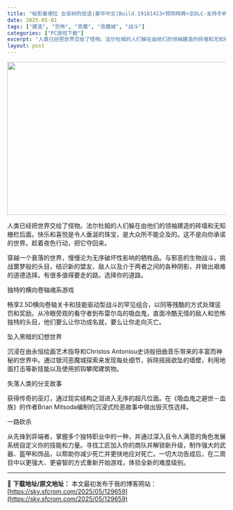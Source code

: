 ```yaml
---
title: "秘影曼德拉 女巫树的低语|豪华中文|Build.19181413+预购特典+全DLC-支持手柄|解压即撸|"
date: 2025-05-01
tags: ["建造", "恐怖", "恶魔", "恶魔城", "战斗"]
categories: ["PC游戏下载"]
excerpt: "人类已经把世界交给了怪物。法尔杜姆的人们躲在由他们的领袖建造的砖墙和无知栅栏后面。快乐和喜悦是令人垂涎的珠宝，是大众所不能企及的。这不是向你承诺的世界。趁着夜色行动，把它夺回来。 穿越一个衰落的世界，慢慢沦为无序破坏性影响的牺牲品。与邪恶的生物战斗，挑战噩梦般的头目，结识新的盟友、敌人以及介于两者之&hellip;"
layout: post
---
```


<img class="aligncenter size-full wp-image-129631" src="https://sky.sfcrom.com/wp-content/uploads/2025/05/2025050109404480.webp" alt="" width="616" height="353" />

人类已经把世界交给了怪物。法尔杜姆的人们躲在由他们的领袖建造的砖墙和无知栅栏后面。快乐和喜悦是令人垂涎的珠宝，是大众所不能企及的。这不是向你承诺的世界。趁着夜色行动，把它夺回来。

穿越一个衰落的世界，慢慢沦为无序破坏性影响的牺牲品。与邪恶的生物战斗，挑战噩梦般的头目，结识新的盟友、敌人以及介于两者之间的各种阴影，并做出艰难的道德选择。有很多值得要走的路。选择你的道路。

独特的横向卷轴魂系游戏

畅享2.5D横向卷轴关卡和技能驱动型战斗的罕见组合，以同等残酷的方式处理惩罚和奖励。从冷眼旁观的看守者到布雷尔岛的吸血鬼，直面冷酷无情的敌人和恐怖独特的头目，他们要么让你功成名就，要么让你走向灭亡。

坠入黑暗的幻想世界

沉浸在由永恒绘画艺术指导和Christos Antoniou史诗般扭曲音乐带来的丰富而神秘的世界中。通过银河恶魔城探索来发现每处细节，拆除摇摇欲坠的墙壁，利用地面打击等新技能以及使用抓钩攀爬建筑物。

失落人类的分支故事

获得传奇的巫灯，通过现实结构之泪进入无序的超凡位面。在《吸血鬼之避世－血族》的作者Brian Mitsoda编制的沉浸式险恶故事中做出毁灭性选择。

一路砍杀

从先锋到异端者，掌握多个独特职业中的一种，并通过深入且令人满意的角色发展系统自定义你的技能和力量。寻找工匠加入你的商队并解锁新升级，制作强大的武器、盔甲和饰品，以帮助你减少死亡并更快地应对死亡。一切大功告成后，在二周目中以更强大、更睿智的方式重新开始游戏，体验全新的难度级别。

---
📖 **下载地址/原文地址：** 本文最初发布于我的博客网站：[https://sky.sfcrom.com/2025/05/129659](https://sky.sfcrom.com/2025/05/129659)
